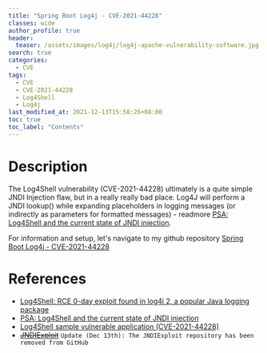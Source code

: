 ```yaml
---
title: "Spring Boot Log4j - CVE-2021-44228"
classes: wide
author_profile: true
header:
  teaser: /assets/images/log4j/log4j-apache-vulnerability-software.jpg
search: true
categories: 
  - CVE
tags:
  - CVE
  - CVE-2021-44228
  - Log4Shell
  - Log4j
last_modified_at: 2021-12-13T15:58:26+08:00
toc: true
toc_label: "Contents"
---
```


# Description
The Log4Shell vulnerability (CVE-2021-44228) ultimately is a quite simple JNDI Injection flaw, but in a really really bad place. Log4J will perform a JNDI lookup() while expanding placeholders in logging messages (or indirectly as parameters for formatted messages) - readmore [PSA: Log4Shell and the current state of JNDI injection](https://mbechler.github.io/2021/12/10/PSA_Log4Shell_JNDI_Injection/).

For information and setup, let's navigate to my github repository [Spring Boot Log4j - CVE-2021-44228](https://github.com/twseptian/Spring-Boot-Log4j-CVE-2021-44228-Docker-Lab)


# References
- [Log4Shell: RCE 0-day exploit found in log4j 2, a popular Java logging package](https://www.lunasec.io/docs/blog/log4j-zero-day/)
- [PSA: Log4Shell and the current state of JNDI injection](https://mbechler.github.io/2021/12/10/PSA_Log4Shell_JNDI_Injection/)
- [Log4Shell sample vulnerable application (CVE-2021-44228)](https://github.com/christophetd/log4shell-vulnerable-app)
- ~~[JNDIExploit](https://github.com/feihong-cs/JNDIExploit)~~ `Update (Dec 13th): The JNDIExploit repository has been removed from GitHub`